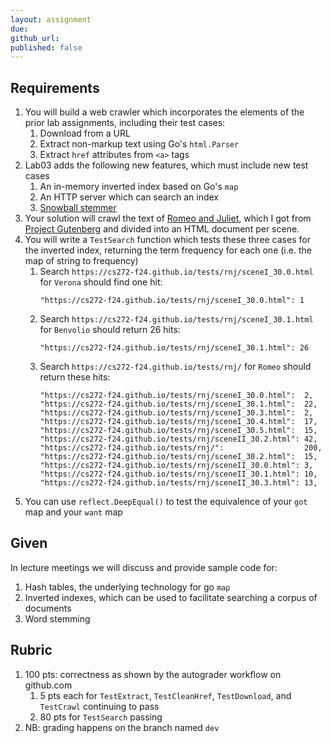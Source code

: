 ```yaml
---
layout: assignment
due: 
github_url: 
published: false
---
```

## Requirements
1. You will build a web crawler which incorporates the elements of the prior lab assignments, including their test cases: 
    1. Download from a URL
    1. Extract non-markup text using Go's `html.Parser`
    1. Extract `href` attributes from `<a>` tags
1. Lab03 adds the following new features, which must include new test cases
    1. An in-memory inverted index based on Go's `map`
    1. An HTTP server which can search an index
    1. [Snowball stemmer](https://github.com/kljensen/snowball)
1. Your solution will crawl the text of [Romeo and Juliet](/tests/rnj/), which I got from [Project Gutenberg](https://www.gutenberg.org/) and divided
into an HTML document per scene.
1. You will write a `TestSearch` function which tests these three cases for the inverted index, returning the term frequency for each one (i.e. the map of string to frequency)
    1. Search `https://cs272-f24.github.io/tests/rnj/sceneI_30.0.html` for `Verona` should find one hit:
        ```
        "https://cs272-f24.github.io/tests/rnj/sceneI_30.0.html": 1
        ```
    1. Search `https://cs272-f24.github.io/tests/rnj/sceneI_30.1.html` for `Benvolio` should return 26 hits:
        ```
        "https://cs272-f24.github.io/tests/rnj/sceneI_30.1.html": 26
        ```
    1. Search `https://cs272-f24.github.io/tests/rnj/` for `Romeo` should return these hits:
        ```
        "https://cs272-f24.github.io/tests/rnj/sceneI_30.0.html":  2,
        "https://cs272-f24.github.io/tests/rnj/sceneI_30.1.html":  22,
        "https://cs272-f24.github.io/tests/rnj/sceneI_30.3.html":  2,
        "https://cs272-f24.github.io/tests/rnj/sceneI_30.4.html":  17,
        "https://cs272-f24.github.io/tests/rnj/sceneI_30.5.html":  15,
        "https://cs272-f24.github.io/tests/rnj/sceneII_30.2.html": 42,
        "https://cs272-f24.github.io/tests/rnj/":                  200,
        "https://cs272-f24.github.io/tests/rnj/sceneI_30.2.html":  15,
        "https://cs272-f24.github.io/tests/rnj/sceneII_30.0.html": 3,
        "https://cs272-f24.github.io/tests/rnj/sceneII_30.1.html": 10,
        "https://cs272-f24.github.io/tests/rnj/sceneII_30.3.html": 13,
        ```
1. You can use `reflect.DeepEqual()` to test the equivalence of your `got` map and your `want` map

## Given

In lecture meetings we will discuss and provide sample code for:
1. Hash tables, the underlying technology for go `map`
1. Inverted indexes, which can be used to facilitate searching a corpus of documents
1. Word stemming

## Rubric
1. 100 pts: correctness as shown by the autograder workflow on github.com
    1. 5 pts each for `TestExtract`, `TestCleanHref`, `TestDownload`, and `TestCrawl` continuing to pass
    1. 80 pts for `TestSearch` passing
1. NB: grading happens on the branch named `dev`